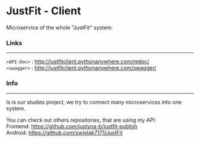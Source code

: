 # JustFit - Client

Microservice of the whole "JustFit" system.

### Links
-----------
`<API-Doc>` : http://justfitclient.pythonanywhere.com/redoc/ <br />
`<swagger>` : http://justfitclient.pythonanywhere.com/swagger/ 

### Info
------------
Is is our studies project, we try to connect many microservices into one system.

You can check out others repositories, that are using my API: <br />
Frontend: https://github.com/justyna-b/justfit-publish <br />
Android: https://github.com/swistak7171/JustFit